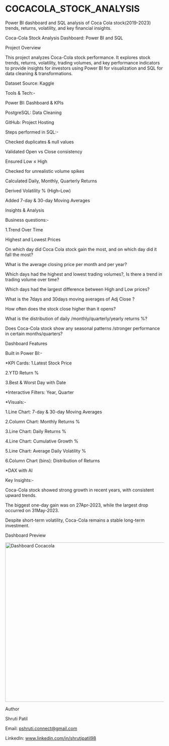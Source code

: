 # COCACOLA_STOCK_ANALYSIS
Power BI dashboard and SQL analysis of Coca Cola stock(2019-2023) trends, returns, volatility, and key financial insights.

Coca-Cola Stock Analysis Dashboard: Power BI and SQL

Project Overview

This project analyzes Coca-Cola stock performance. It explores stock trends, returns, volatility, trading volumes, and key performance indicators to provide insights for investors using Power BI for visualization and SQL for data cleaning & transformations.

Dataset Source: Kaggle

Tools & Tech:-

Power BI: Dashboard & KPIs

PostgreSQL: Data Cleaning

GitHub: Project Hosting


Steps performed in SQL:-

Checked duplicates & null values

Validated Open vs Close consistency

Ensured Low ≤ High

Checked for unrealistic volume spikes

Calculated Daily, Monthly, Quarterly Returns

Derived Volatility % (High–Low)

Added 7-day & 30-day Moving Averages

Insights & Analysis

Business questions:-

1.Trend Over Time

Highest and Lowest Prices

On which day did Coca Cola stock gain the most, and on which day did it fall the most?

What is the average closing price per month and per year?

Which days had the highest and lowest trading volumes?, Is there a trend in trading volume over time?

Which days had the largest difference between High and Low prices?

What is the 7days and 30days moving averages of Adj Close ?

How often does the stock close higher than it opens?

What is the distribution of daily /monthly/quarterly/yearly returns %?

Does Coca-Cola stock show any seasonal patterns /stronger performance in certain months/quarters?

Dashboard Features

Built in Power BI:-

*KPI Cards: 1.Latest Stock Price

2.YTD Return %

3.Best & Worst Day with Date

*Interactive Filters: Year, Quarter

*Visuals:-

1.Line Chart: 7-day & 30-day Moving Averages

2.Column Chart: Monthly Returns %

3.Line Chart: Daily Returns %

4.Line Chart: Cumulative Growth %

5.Line Chart: Average Daily Volatility %

6.Column Chart (bins): Distribution of Returns

*DAX with AI

Key Insights:-

Coca-Cola stock showed strong growth in recent years, with consistent upward trends.

The biggest one-day gain was on 27Apr-2023, while the largest drop occurred on 31May-2023.

Despite short-term volatility, Coca-Cola remains a stable long-term investment.


Dashboard Preview

<img width="903" height="506" alt="Dashboard Cocacola" src="https://github.com/user-attachments/assets/2e1ad271-8efc-42d7-b7e0-435597d11f17" />

Author

Shruti Patil

Email: pshruti.connect@gmail.com

LinkedIn: www.linkedin.com/in/shrutipatil98
